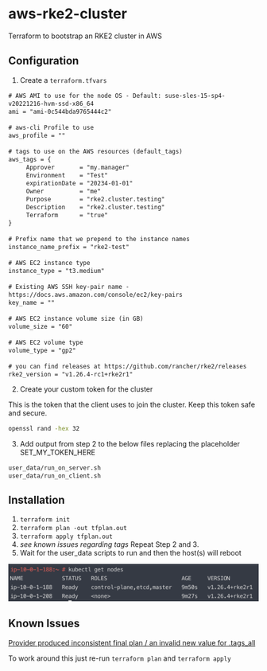 # aws-rke2-cluster
Terraform to bootstrap an RKE2 cluster in AWS

## Configuration

1. Create a `terraform.tfvars`

```
# AWS AMI to use for the node OS - Default: suse-sles-15-sp4-v20221216-hvm-ssd-x86_64
ami = "ami-0c544bda9765444c2"

# aws-cli Profile to use
aws_profile = ""

# tags to use on the AWS resources (default_tags)
aws_tags = {
     Approver       = "my.manager"
     Environment    = "Test"
     expirationDate = "20234-01-01"
     Owner          = "me"
     Purpose        = "rke2.cluster.testing"
     Description    = "rke2.cluster.testing"
     Terraform      = "true"
}

# Prefix name that we prepend to the instance names
instance_name_prefix = "rke2-test"

# AWS EC2 instance type
instance_type = "t3.medium"

# Existing AWS SSH key-pair name - https://docs.aws.amazon.com/console/ec2/key-pairs
key_name = ""

# AWS EC2 instance volume size (in GB)
volume_size = "60"

# AWS EC2 volume type
volume_type = "gp2"

# you can find releases at https://github.com/rancher/rke2/releases
rke2_version = "v1.26.4-rc1+rke2r1"
```

2. Create your custom token for the cluster

This is the token that the client uses to join the cluster.  Keep this token safe and secure.

```bash
openssl rand -hex 32
```

3. Add output from step 2 to the below files replacing the placeholder SET_MY_TOKEN_HERE

```
user_data/run_on_server.sh
user_data/run_on_client.sh
```

## Installation

1. `terraform init`
2. `terraform plan -out tfplan.out`
3. `terraform apply tfplan.out`
4. *see known issues regarding tags* Repeat Step 2 and 3.
5. Wait for the user_data scripts to run and then the host(s) will reboot

![image info](./images/rke2-cluster-success.png)

## Known Issues

[Provider produced inconsistent final plan / an invalid new value for .tags_all](https://github.com/hashicorp/terraform-provider-aws/issues/19583)

To work around this just re-run `terraform plan` and `terraform apply`
